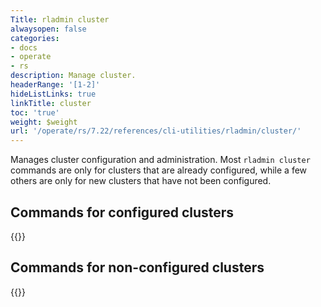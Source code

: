 ```yaml
---
Title: rladmin cluster
alwaysopen: false
categories:
- docs
- operate
- rs
description: Manage cluster.
headerRange: '[1-2]'
hideListLinks: true
linkTitle: cluster
toc: 'true'
weight: $weight
url: '/operate/rs/7.22/references/cli-utilities/rladmin/cluster/'
---
```


Manages cluster configuration and administration. Most `rladmin cluster` commands are only for clusters that are already configured, while a few others are only for new clusters that have not been configured.

## Commands for configured clusters

{{<table-children columnNames="Command,Description" columnSources="linkTitle,Description" enableLinks="linkTitle" limitTags="configured">}}

## Commands for non-configured clusters

{{<table-children columnNames="Command,Description" columnSources="linkTitle,Description" enableLinks="linkTitle" limitTags="non-configured">}}
